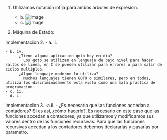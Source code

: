 1. Utilizamos notación infija para ambos árboles de expresion.
	- b. 
				![image](https://user-images.githubusercontent.com/82005945/125212785-0dcd8580-e286-11eb-98e9-8f2d3f7706f2.png)
	- c. 
				![image](https://user-images.githubusercontent.com/82005945/125212800-2d64ae00-e286-11eb-99ab-6afb62bc17eb.png)

2. Máquina de Estado:
 
Implementacion 2. 
	- a. ii.

	- b. iv.
		- ¿Tiene alguna aplicacion goto hoy en dia?
			Los goto se utilizan en lenguaje de bajo nivel para hacer saltos de linea, en C se pueden utilizar para errores o para salir de ciclos multiples. 
		- ¿Algun lenguaje moderno lo utiliza?
			Muchos lenguajes tienen GOTO o similares, pero en todos, utilizarlos discriminadamente esta visto como una mala practica de programacion.
	- c. ii.
	- d. i.

Implementacion 3.
	-a.ii.
		-  ¿Es necesario que las funciones accedan a contadores? Si es así, ¿cómo hacerlo?.
			Es necesario en este caso que las funciones accedan a contadores, ya que utilizamos y modificamos sus valores dentro de las funciones recursivas. Para
			que las funciones recursivas accedan a los contadores debemos declararlas y pasarlas por parametro.


